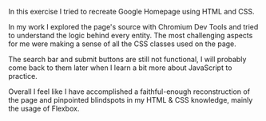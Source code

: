 In this exercise I tried to recreate Google Homepage using HTML and CSS.

In my work I explored the page's source with Chromium Dev Tools and tried to understand the logic behind every entity. The most challenging aspects for me were making a sense of all the CSS classes used on the page.

The search bar and submit buttons are still not functional, I will probably come back to them later when I learn a bit more about JavaScript to practice.

Overall I feel like I have accomplished a faithful-enough reconstruction of the page and pinpointed blindspots in my HTML & CSS knowledge, mainly the usage of Flexbox.
